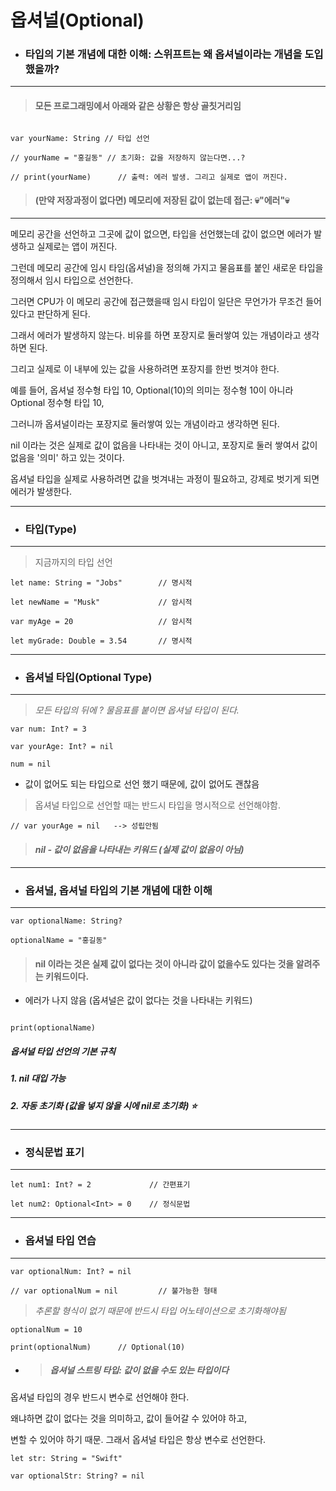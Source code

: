 # 옵셔널(Optional)

- ### 타입의 기본 개념에 대한 이해: 스위프트는 왜 옵셔널이라는 개념을 도입했을까?

---

> #### 모든 프로그래밍에서 아래와 같은 상황은 항상 골칫거리임

```

var yourName: String // 타입 선언

// yourName = "홍길동" // 초기화: 값을 저장하지 않는다면...?

// print(yourName)      // 출력: 에러 발생. 그리고 실제로 앱이 꺼진다.

```

> #### (만약 저장과정이 없다면) 메모리에 저장된 값이 없는데 접근: 💀"에러"💀

---

메모리 공간을 선언하고 그곳에 값이 없으면, 타입을 선언했는데 값이 없으면 에러가 발생하고 실제로는 앱이 꺼진다.

그런데 메모리 공간에 임시 타임(옵셔널)을 정의해 가지고 물음표를 붙인 새로운 타입을 정의해서 임시 타입으로 선언한다.

그러면 CPU가 이 메모리 공간에 접근했을때 임시 타입이 일단은 무언가가 무조건 들어있다고 판단하게 된다.

그래서 에러가 발생하지 않는다. 비유를 하면 포장지로 둘러쌓여 있는 개념이라고 생각하면 된다.

그리고 실제로 이 내부에 있는 값을 사용하려면 포장지를 한번 벗겨야 한다.

예를 들어, 옵셔널 정수형 타입 10, Optional(10)의 의미는 정수형 10이 아니라 Optional 정수형 타입 10,

그러니까 옵셔널이라는 포장지로 둘러쌓여 있는 개념이라고 생각하면 된다.

nil 이라는 것은 실제로 값이 없음을 나타내는 것이 아니고, 포장지로 둘러 쌓여서 값이 없음을 '의미' 하고 있는 것이다.

옵셔널 타입을 실제로 사용하려면 값을 벗겨내는 과정이 필요하고, 강제로 벗기게 되면 에러가 발생한다.

---

- ### 타입(Type)

---

> 지금까지의 타입 선언

```
let name: String = "Jobs"        // 명시적

let newName = "Musk"             // 암시적

var myAge = 20                   // 암시적

let myGrade: Double = 3.54       // 명시적

```

---

- ### 옵셔널 타입(Optional Type)

---

> _모든 타입의 뒤에 ? 물음표를 붙이면 옵셔널 타입이 된다._

```
var num: Int? = 3

var yourAge: Int? = nil

num = nil

```

- 값이 없어도 되는 타입으로 선언 했기 때문에, 값이 없어도 괜찮음

> 옵셔널 타입으로 선언할 때는 반드시 타입을 명시적으로 선언해야함.

```
// var yourAge = nil   --> 성립안됨

```

> #### _nil - 값이 없음을 나타내는 키워드 (실제 값이 없음이 아님)_

---

- ### 옵셔널, 옵셔널 타입의 기본 개념에 대한 이해

---

```
var optionalName: String?

optionalName = "홍길동"
```

> #### nil 이라는 것은 실제 값이 없다는 것이 아니라 값이 없을수도 있다는 것을 알려주는 키워드이다.

- 에러가 나지 않음 (옵셔널은 값이 없다는 것을 나타내는 키워드)

```

print(optionalName)

```

##### 옵셔널 타입 선언의 기본 규칙

##### 1. nil 대입 가능

##### 2. 자동 초기화 (값을 넣지 않을 시에 nil로 초기화) ⭐️

---

- ### 정식문법 표기

---

```
let num1: Int? = 2             // 간편표기

let num2: Optional<Int> = 0    // 정식문법

```

---

- ### 옵셔널 타입 연습

---

```
var optionalNum: Int? = nil

// var optionalNum = nil         // 불가능한 형태

```

> _추론할 형식이 없기 때문에 반드시 타입 어노테이션으로 초기화해야됨_

```
optionalNum = 10

print(optionalNum)      // Optional(10)
```

- > ##### 옵셔널 스트링 타입: 값이 없을 수도 있는 타입이다

옵셔널 타입의 경우 반드시 변수로 선언해야 한다.

왜냐하면 값이 없다는 것을 의미하고, 값이 들어갈 수 있어야 하고,

변할 수 있어야 하기 때문. 그래서 옵셔널 타입은 항상 변수로 선언한다.

```
let str: String = "Swift"

var optionalStr: String? = nil
```
